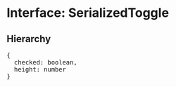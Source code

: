 # Interface: SerializedToggle

## Hierarchy

<Hierarchy
  :extend="{name: 'SerializedUINode', link: './serialized-ui-node'}"
/>

<pre>
{
  checked: boolean,
  height: number
}
</pre>
